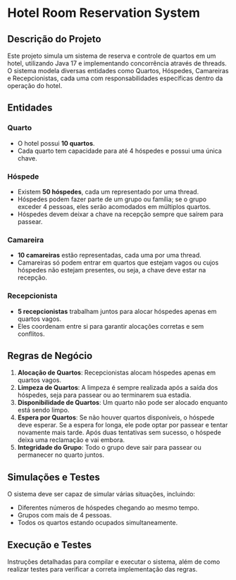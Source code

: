 # Hotel Room Reservation System

## Descrição do Projeto
Este projeto simula um sistema de reserva e controle de quartos em um hotel, utilizando Java 17 e implementando concorrência através de threads. O sistema modela diversas entidades como Quartos, Hóspedes, Camareiras e Recepcionistas, cada uma com responsabilidades específicas dentro da operação do hotel.

## Entidades

### Quarto
- O hotel possui **10 quartos**.
- Cada quarto tem capacidade para até 4 hóspedes e possui uma única chave.

### Hóspede
- Existem **50 hóspedes**, cada um representado por uma thread.
- Hóspedes podem fazer parte de um grupo ou família; se o grupo exceder 4 pessoas, eles serão acomodados em múltiplos quartos.
- Hóspedes devem deixar a chave na recepção sempre que saírem para passear.

### Camareira
- **10 camareiras** estão representadas, cada uma por uma thread.
- Camareiras só podem entrar em quartos que estejam vagos ou cujos hóspedes não estejam presentes, ou seja, a chave deve estar na recepção.

### Recepcionista
- **5 recepcionistas** trabalham juntos para alocar hóspedes apenas em quartos vagos.
- Eles coordenam entre si para garantir alocações corretas e sem conflitos.

## Regras de Negócio

1. **Alocação de Quartos**: Recepcionistas alocam hóspedes apenas em quartos vagos.
2. **Limpeza de Quartos**: A limpeza é sempre realizada após a saída dos hóspedes, seja para passear ou ao terminarem sua estadia.
3. **Disponibilidade de Quartos**: Um quarto não pode ser alocado enquanto está sendo limpo.
4. **Espera por Quartos**: Se não houver quartos disponíveis, o hóspede deve esperar. Se a espera for longa, ele pode optar por passear e tentar novamente mais tarde. Após duas tentativas sem sucesso, o hóspede deixa uma reclamação e vai embora.
5. **Integridade do Grupo**: Todo o grupo deve sair para passear ou permanecer no quarto juntos.

## Simulações e Testes
O sistema deve ser capaz de simular várias situações, incluindo:
- Diferentes números de hóspedes chegando ao mesmo tempo.
- Grupos com mais de 4 pessoas.
- Todos os quartos estando ocupados simultaneamente.

## Execução e Testes
Instruções detalhadas para compilar e executar o sistema, além de como realizar testes para verificar a correta implementação das regras.
